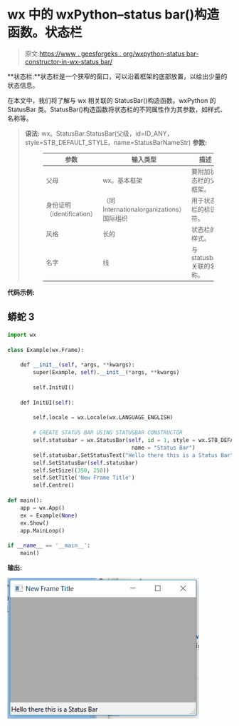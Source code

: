 # wx 中的 wxPython–status bar()构造函数。状态栏

> 原文:[https://www . geesforgeks . org/wxpython-status bar-constructor-in-wx-status bar/](https://www.geeksforgeeks.org/wxpython-statusbar-constructor-in-wx-statusbar/)

**状态栏:**状态栏是一个狭窄的窗口，可以沿着框架的底部放置，以给出少量的状态信息。

在本文中，我们将了解与 wx 相关联的 StatusBar()构造函数。wxPython 的 StatusBar 类。StatusBar()构造函数将状态栏的不同属性作为其参数，如样式、名称等。

> **语法:** wx。StatusBar.StatusBar(父级，id=ID_ANY，style=STB_DEFAULT_STYLE，name=StatusBarNameStr)
> **参数:**
> 
> <figure class="table">
> 
> | 参数 | 输入类型 | 描述 |
> | --- | --- | --- |
> | 父母 | wx。基本框架 | 要附加状态栏的父框架。 |
> | 身份证明（identification） | （同 Internationalorganizations）国际组织 | 用于状态栏的标识符。 |
> | 风格 | 长的 | 状态栏的样式。 |
> | 名字 | 线 | 与 statusbar 关联的名称。 |
> 
> </figure>

**代码示例:**

## 蟒蛇 3

```py
import wx

class Example(wx.Frame):

    def __init__(self, *args, **kwargs):
        super(Example, self).__init__(*args, **kwargs)

        self.InitUI()

    def InitUI(self):

        self.locale = wx.Locale(wx.LANGUAGE_ENGLISH)

        # CREATE STATUS BAR USING STATUSBAR CONSTRUCTOR
        self.statusbar = wx.StatusBar(self, id = 1, style = wx.STB_DEFAULT_STYLE,
                                       name = "Status Bar")
        self.statusbar.SetStatusText("Hello there this is a Status Bar")
        self.SetStatusBar(self.statusbar)
        self.SetSize((350, 250))
        self.SetTitle('New Frame Title')
        self.Centre()

def main():
    app = wx.App()
    ex = Example(None)
    ex.Show()
    app.MainLoop()

if __name__ == '__main__':
    main()
```

**输出:**

![](img/3ec2cb1c33fb067ac4da6825ef6e1da8.png)